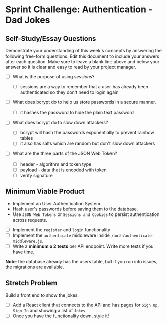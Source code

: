 # Sprint Challenge: Authentication - Dad Jokes

## Self-Study/Essay Questions

Demonstrate your understanding of this week's concepts by answering the following free-form questions. Edit this document to include your answers after each question. Make sure to leave a blank line above and below your answer so it is clear and easy to read by your project manager.

- [ ] What is the purpose of using _sessions_?

  - [ ] sessions are a way to remember that a user has already been authenticated so they don't need to login again

- [ ] What does bcrypt do to help us store passwords in a secure manner.

  - [ ] it hashes the password to hide the plain text password

- [ ] What does bcrypt do to slow down attackers?

  - [ ] bcrypt will hash the passwords exponentially to prevent rainbow tables
  - [ ] it also has salts which are random but don't slow down attackers

- [ ] What are the three parts of the JSON Web Token?
  - [ ] header - algorithm and token type
  - [ ] payload - data that is encoded with token
  - [ ] verify signature

## Minimum Viable Product

- Implement an User Authentication System.
- Hash user's passwords before saving them to the database.
- Use `JSON Web Tokens` or `Sessions and Cookies` to persist authentication across requests.

- [ ] Implement the `register` and `login` functionality
- [ ] Implement the `authenticate` middleware inside `/auth/authenticate-middleware.js`.
- [ ] Write a **minimum o 2 tests** per API endpoint. Write more tests if you have time.

**Note**: the database already has the users table, but if you run into issues, the migrations are available.

## Stretch Problem

Build a front end to show the jokes.

- [ ] Add a React client that connects to the API and has pages for `Sign Up`, `Sign In` and showing a list of `Jokes`.
- [ ] Once you have the functionality down, style it!
